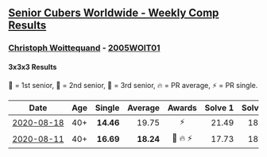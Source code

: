<style>table {white-space: nowrap;}</style>

## [Senior Cubers Worldwide - Weekly Comp Results](/scw-comp/results/)
### [Christoph Woittequand](README.md) - [2005WOIT01](https://www.worldcubeassociation.org/persons/2005WOIT01?event=333)
#### 3x3x3 Results

<span style="white-space: nowrap;">🥇 = 1st senior</span>, <span style="white-space: nowrap;">🥈 = 2nd senior</span>, <span style="white-space: nowrap;">🥉 = 3rd senior</span>, <span style="white-space: nowrap;">🔥 = PR average</span>, <span style="white-space: nowrap;">⚡ = PR single</span>.

| Date | Age | Single | Average | Awards | Solve 1 | Solve 2 | Solve 3 | Solve 4 | Solve 5 | Video |
| :--: | :--: | --: | --: | :--: | --: | --: | --: | --: | --: | :-- |
| [2020-08-18](../../results/2020-08-18/333.md) | 40+ | **14.46** | 19.75 | ⚡ | 21.49 | 18.93 | **14.46** | 26.06 | 18.82 | [Desktop](https://www.facebook.com/events/357518755418063/permalink/361587048344567) / [Mobile](https://m.facebook.com/events/357518755418063?view=permalink&id=361587048344567) |
| [2020-08-11](../../results/2020-08-11/333.md) | 40+ | **16.69** | **18.24** | 🥉 🔥 ⚡ | 17.73 | 18.22 | 19.10 | 18.77 | **16.69** | [Desktop](https://www.facebook.com/events/338631130511019/permalink/340255137015285) / [Mobile](https://m.facebook.com/events/338631130511019?view=permalink&id=340255137015285) |


<!-- Global site tag (gtag.js) - Google Analytics -->
<script async src="https://www.googletagmanager.com/gtag/js?id=UA-86348435-3"></script>
<script>window.dataLayer = window.dataLayer || []; function gtag() {dataLayer.push(arguments);} gtag('js', new Date()); gtag('config', 'UA-86348435-3');</script>
